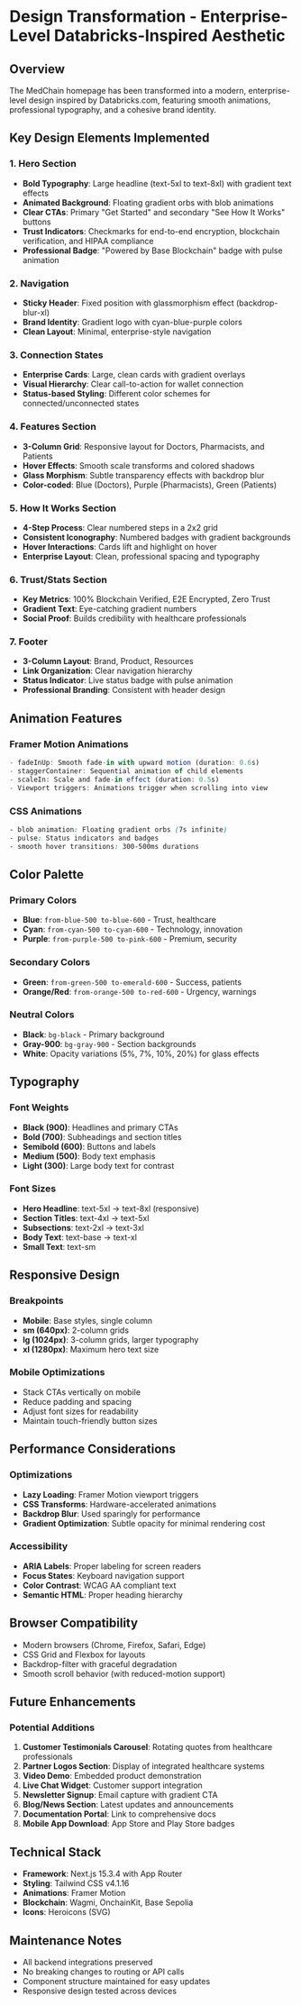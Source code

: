 # Design Transformation - Enterprise-Level Databricks-Inspired Aesthetic

## Overview
The MedChain homepage has been transformed into a modern, enterprise-level design inspired by Databricks.com, featuring smooth animations, professional typography, and a cohesive brand identity.

## Key Design Elements Implemented

### 1. **Hero Section**
- **Bold Typography**: Large headline (text-5xl to text-8xl) with gradient text effects
- **Animated Background**: Floating gradient orbs with blob animations
- **Clear CTAs**: Primary "Get Started" and secondary "See How It Works" buttons
- **Trust Indicators**: Checkmarks for end-to-end encryption, blockchain verification, and HIPAA compliance
- **Professional Badge**: "Powered by Base Blockchain" badge with pulse animation

### 2. **Navigation**
- **Sticky Header**: Fixed position with glassmorphism effect (backdrop-blur-xl)
- **Brand Identity**: Gradient logo with cyan-blue-purple colors
- **Clean Layout**: Minimal, enterprise-style navigation

### 3. **Connection States**
- **Enterprise Cards**: Large, clean cards with gradient overlays
- **Visual Hierarchy**: Clear call-to-action for wallet connection
- **Status-based Styling**: Different color schemes for connected/unconnected states

### 4. **Features Section**
- **3-Column Grid**: Responsive layout for Doctors, Pharmacists, and Patients
- **Hover Effects**: Smooth scale transforms and colored shadows
- **Glass Morphism**: Subtle transparency effects with backdrop blur
- **Color-coded**: Blue (Doctors), Purple (Pharmacists), Green (Patients)

### 5. **How It Works Section**
- **4-Step Process**: Clear numbered steps in a 2x2 grid
- **Consistent Iconography**: Numbered badges with gradient backgrounds
- **Hover Interactions**: Cards lift and highlight on hover
- **Enterprise Layout**: Clean, professional spacing and typography

### 6. **Trust/Stats Section**
- **Key Metrics**: 100% Blockchain Verified, E2E Encrypted, Zero Trust
- **Gradient Text**: Eye-catching gradient numbers
- **Social Proof**: Builds credibility with healthcare professionals

### 7. **Footer**
- **3-Column Layout**: Brand, Product, Resources
- **Link Organization**: Clear navigation hierarchy
- **Status Indicator**: Live status badge with pulse animation
- **Professional Branding**: Consistent with header design

## Animation Features

### Framer Motion Animations
```typescript
- fadeInUp: Smooth fade-in with upward motion (duration: 0.6s)
- staggerContainer: Sequential animation of child elements
- scaleIn: Scale and fade-in effect (duration: 0.5s)
- Viewport triggers: Animations trigger when scrolling into view
```

### CSS Animations
```css
- blob animation: Floating gradient orbs (7s infinite)
- pulse: Status indicators and badges
- smooth hover transitions: 300-500ms durations
```

## Color Palette

### Primary Colors
- **Blue**: `from-blue-500 to-blue-600` - Trust, healthcare
- **Cyan**: `from-cyan-500 to-cyan-600` - Technology, innovation
- **Purple**: `from-purple-500 to-pink-600` - Premium, security

### Secondary Colors
- **Green**: `from-green-500 to-emerald-600` - Success, patients
- **Orange/Red**: `from-orange-500 to-red-600` - Urgency, warnings

### Neutral Colors
- **Black**: `bg-black` - Primary background
- **Gray-900**: `bg-gray-900` - Section backgrounds
- **White**: Opacity variations (5%, 7%, 10%, 20%) for glass effects

## Typography

### Font Weights
- **Black (900)**: Headlines and primary CTAs
- **Bold (700)**: Subheadings and section titles
- **Semibold (600)**: Buttons and labels
- **Medium (500)**: Body text emphasis
- **Light (300)**: Large body text for contrast

### Font Sizes
- **Hero Headline**: text-5xl → text-8xl (responsive)
- **Section Titles**: text-4xl → text-5xl
- **Subsections**: text-2xl → text-3xl
- **Body Text**: text-base → text-xl
- **Small Text**: text-sm

## Responsive Design

### Breakpoints
- **Mobile**: Base styles, single column
- **sm (640px)**: 2-column grids
- **lg (1024px)**: 3-column grids, larger typography
- **xl (1280px)**: Maximum hero text size

### Mobile Optimizations
- Stack CTAs vertically on mobile
- Reduce padding and spacing
- Adjust font sizes for readability
- Maintain touch-friendly button sizes

## Performance Considerations

### Optimizations
- **Lazy Loading**: Framer Motion viewport triggers
- **CSS Transforms**: Hardware-accelerated animations
- **Backdrop Blur**: Used sparingly for performance
- **Gradient Optimization**: Subtle opacity for minimal rendering cost

### Accessibility
- **ARIA Labels**: Proper labeling for screen readers
- **Focus States**: Keyboard navigation support
- **Color Contrast**: WCAG AA compliant text
- **Semantic HTML**: Proper heading hierarchy

## Browser Compatibility
- Modern browsers (Chrome, Firefox, Safari, Edge)
- CSS Grid and Flexbox for layouts
- Backdrop-filter with graceful degradation
- Smooth scroll behavior (with reduced-motion support)

## Future Enhancements

### Potential Additions
1. **Customer Testimonials Carousel**: Rotating quotes from healthcare professionals
2. **Partner Logos Section**: Display of integrated healthcare systems
3. **Video Demo**: Embedded product demonstration
4. **Live Chat Widget**: Customer support integration
5. **Newsletter Signup**: Email capture with gradient CTA
6. **Blog/News Section**: Latest updates and announcements
7. **Documentation Portal**: Link to comprehensive docs
8. **Mobile App Download**: App Store and Play Store badges

## Technical Stack
- **Framework**: Next.js 15.3.4 with App Router
- **Styling**: Tailwind CSS v4.1.16
- **Animations**: Framer Motion
- **Blockchain**: Wagmi, OnchainKit, Base Sepolia
- **Icons**: Heroicons (SVG)

## Maintenance Notes
- All backend integrations preserved
- No breaking changes to routing or API calls
- Component structure maintained for easy updates
- Responsive design tested across devices
